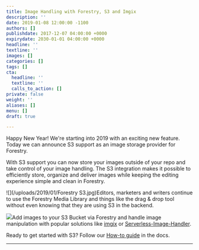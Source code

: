 ```yaml
---
title: Image Handling with Forestry, S3 and Imgix
description: ''
date: 2019-01-08 12:00:00 -1100
authors: []
publishdate: 2017-12-07 04:00:00 +0000
expirydate: 2030-01-01 04:00:00 +0000
headline: ''
textline: ''
images: []
categories: []
tags: []
cta:
  headline: ''
  textline: ''
  calls_to_action: []
private: false
weight: ''
aliases: []
menu: []
draft: true

---
```

Happy New Year! We're starting into 2019 with an exciting new feature. Today we can announce S3 support as an image storage provider for Forestry.

With S3 support you can now store your images outside of your repo and take control of your image handling. The S3 integration makes it possible to efficiently store, organize and deliver images while keeping the editing experience simple and clean in Forestry.

![](/uploads/2019/01/Forestry S3.jpg)Editors, marketers and writers continue to use the Forestry Media Library and things like the drag & drop tool without even knowing that they are using S3 in the backend.

![](/uploads/2019/01/dragndrop.png)Add images to your S3 Bucket via Forestry and handle image manipulation with popular solutions like [imgix](https://docs.imgix.com/setup/quick-start) or [Serverless-Image-Handler]().

Ready to get started with S3? Follow our [How-to guide](/docs/media/cloud-media-storage-with-aws-s3/) in the docs.

***